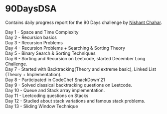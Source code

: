 # 90DaysDSA
Contains daily progress report for the 90 Days challenge by [Nishant Chahar](https://www.linkedin.com/in/chaharnishant11/).

Day 1 - Space and Time Complexity<br>
Day 2 - Recursion basics<br>
Day 3 - Recursion Problems<br>
Day 4 - Recursion Problems + Searching & Sorting Theory<br>
Day 5 - Binary Search & Sorting Techniques<br>
Day 6 - Sorting and Recursion on Leetcode, started December Long Challenge.<br>
Day 7 - Started with Backtracking(Theory and extreme basic), Linked List (Theory + Implementation).<br>
Day 8 - Participated in CodeChef SnackDown'21<br>
Day 9 - Solved classical backtracking questions on Leetcode.<br>
Day 10 - Queue and Stack array implementation.<br>
Day 11 - Leetcoding questions on Stacks<br>
Day 12 - Studied about stack variations and famous stack problems.<br>
Day 13 - Sliding Window Technique<br>
